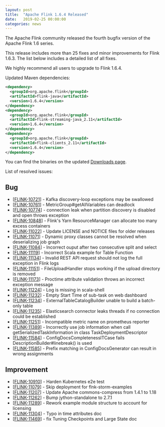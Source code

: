 ```yaml
---
layout: post
title:  "Apache Flink 1.6.4 Released"
date:   2019-02-25 00:00:00
categories: news
---
```


The Apache Flink community released the fourth bugfix version of the Apache Flink 1.6 series.

This release includes more than 25 fixes and minor improvements for Flink 1.6.3. The list below includes a detailed list of all fixes.

We highly recommend all users to upgrade to Flink 1.6.4.

Updated Maven dependencies:

```xml
<dependency>
  <groupId>org.apache.flink</groupId>
  <artifactId>flink-java</artifactId>
  <version>1.6.4</version>
</dependency>
<dependency>
  <groupId>org.apache.flink</groupId>
  <artifactId>flink-streaming-java_2.11</artifactId>
  <version>1.6.4</version>
</dependency>
<dependency>
  <groupId>org.apache.flink</groupId>
  <artifactId>flink-clients_2.11</artifactId>
  <version>1.6.4</version>
</dependency>
```

You can find the binaries on the updated [Downloads page](http://flink.apache.org/downloads.html).

List of resolved issues:

<h2>        Bug
</h2>
<ul>
<li>[<a href='https://issues.apache.org/jira/browse/FLINK-10721'>FLINK-10721</a>] -         Kafka discovery-loop exceptions may be swallowed
</li>
<li>[<a href='https://issues.apache.org/jira/browse/FLINK-10761'>FLINK-10761</a>] -         MetricGroup#getAllVariables can deadlock
</li>
<li>[<a href='https://issues.apache.org/jira/browse/FLINK-10774'>FLINK-10774</a>] -         connection leak when partition discovery is disabled and open throws exception
</li>
<li>[<a href='https://issues.apache.org/jira/browse/FLINK-10848'>FLINK-10848</a>] -         Flink&#39;s Yarn ResourceManager can allocate too many excess containers
</li>
<li>[<a href='https://issues.apache.org/jira/browse/FLINK-11022'>FLINK-11022</a>] -         Update LICENSE and NOTICE files for older releases
</li>
<li>[<a href='https://issues.apache.org/jira/browse/FLINK-11071'>FLINK-11071</a>] -         Dynamic proxy classes cannot be resolved when deserializing job graph
</li>
<li>[<a href='https://issues.apache.org/jira/browse/FLINK-11084'>FLINK-11084</a>] -         Incorrect ouput after two consecutive split and select
</li>
<li>[<a href='https://issues.apache.org/jira/browse/FLINK-11119'>FLINK-11119</a>] -         Incorrect Scala example for Table Function
</li>
<li>[<a href='https://issues.apache.org/jira/browse/FLINK-11134'>FLINK-11134</a>] -         Invalid REST API request should not log the full exception in Flink logs
</li>
<li>[<a href='https://issues.apache.org/jira/browse/FLINK-11151'>FLINK-11151</a>] -         FileUploadHandler stops working if the upload directory is removed
</li>
<li>[<a href='https://issues.apache.org/jira/browse/FLINK-11173'>FLINK-11173</a>] -         Proctime attribute validation throws an incorrect exception message
</li>
<li>[<a href='https://issues.apache.org/jira/browse/FLINK-11224'>FLINK-11224</a>] -         Log is missing in scala-shell
</li>
<li>[<a href='https://issues.apache.org/jira/browse/FLINK-11232'>FLINK-11232</a>] -         Empty Start Time of sub-task on web dashboard
</li>
<li>[<a href='https://issues.apache.org/jira/browse/FLINK-11234'>FLINK-11234</a>] -         ExternalTableCatalogBuilder unable to build a batch-only table
</li>
<li>[<a href='https://issues.apache.org/jira/browse/FLINK-11235'>FLINK-11235</a>] -         Elasticsearch connector leaks threads if no connection could be established
</li>
<li>[<a href='https://issues.apache.org/jira/browse/FLINK-11251'>FLINK-11251</a>] -         Incompatible metric name on prometheus reporter
</li>
<li>[<a href='https://issues.apache.org/jira/browse/FLINK-11389'>FLINK-11389</a>] -         Incorrectly use job information when call getSerializedTaskInformation in class TaskDeploymentDescriptor
</li>
<li>[<a href='https://issues.apache.org/jira/browse/FLINK-11584'>FLINK-11584</a>] -         ConfigDocsCompletenessITCase fails DescriptionBuilder#linebreak() is used
</li>
<li>[<a href='https://issues.apache.org/jira/browse/FLINK-11585'>FLINK-11585</a>] -         Prefix matching in ConfigDocsGenerator can result in wrong assignments
</li>
</ul>
                
<h2>        Improvement
</h2>
<ul>
<li>[<a href='https://issues.apache.org/jira/browse/FLINK-10910'>FLINK-10910</a>] -         Harden Kubernetes e2e test
</li>
<li>[<a href='https://issues.apache.org/jira/browse/FLINK-11079'>FLINK-11079</a>] -         Skip deployment for flnk-storm-examples
</li>
<li>[<a href='https://issues.apache.org/jira/browse/FLINK-11207'>FLINK-11207</a>] -         Update Apache commons-compress from 1.4.1 to 1.18
</li>
<li>[<a href='https://issues.apache.org/jira/browse/FLINK-11262'>FLINK-11262</a>] -         Bump jython-standalone to 2.7.1
</li>
<li>[<a href='https://issues.apache.org/jira/browse/FLINK-11289'>FLINK-11289</a>] -         Rework example module structure to account for licensing
</li>
<li>[<a href='https://issues.apache.org/jira/browse/FLINK-11304'>FLINK-11304</a>] -         Typo in time attributes doc
</li>
<li>[<a href='https://issues.apache.org/jira/browse/FLINK-11469'>FLINK-11469</a>] -         fix Tuning Checkpoints and Large State doc
</li>
</ul>
